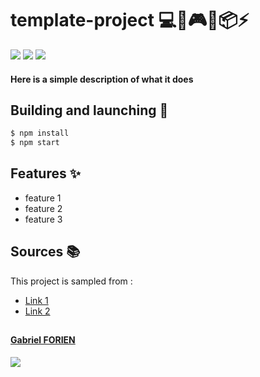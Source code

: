 # template-project :computer::satellite::video_game::globe_with_meridians::package::zap:

![](https://img.shields.io/badge/badge-content-blue)
[![](https://travis-ci.org/gforien/template-repo.svg?branch=master)](https://travis-ci.org/gforien/template-repo)
![](https://img.shields.io/github/license/gforien/template-repository)


#### Here is a simple description of what it does

<!--- Here are technologies used
<p style = text-align:center;>
    <img  src="https://upload.wikimedia.org/wikipedia/fr/3/38/Guitar_Hero_Logo.png" alt="Guitar Hero" height="145" width="199">
    <img src="https://www.neonmag.fr/content/uploads/2019/04/color-spotify-logo.jpg" alt="Spotify" height="145" width="214">
    <img src="https://upload.wikimedia.org/wikipedia/commons/4/41/Osu_new_logo.png" alt="Osu" height="145" width="145">
</p>


Or more simply, a GIF of the app functionning

![](screenshot.gif)
--->

## Building and launching :construction_worker:
```bash
$ npm install
$ npm start
```

## Features :sparkles:
- feature 1
- feature 2
- feature 3

## Sources :books:
This project is sampled from :
- [Link 1](https://wikipedia.com)
- [Link 2](https://github.com)

##
#### [Gabriel FORIEN](https://github.com/gforien)
![](https://upload.wikimedia.org/wikipedia/commons/b/b9/Logo_INSA_Lyon_%282014%29.svg)
